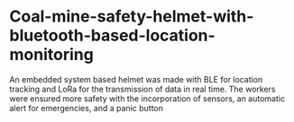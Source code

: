 # Coal-mine-safety-helmet-with-bluetooth-based-location-monitoring
An embedded system based helmet was made with BLE for location tracking and LoRa for the transmission of data in real time. The workers were ensured more safety with the incorporation of sensors, an automatic alert for emergencies, and a panic button
